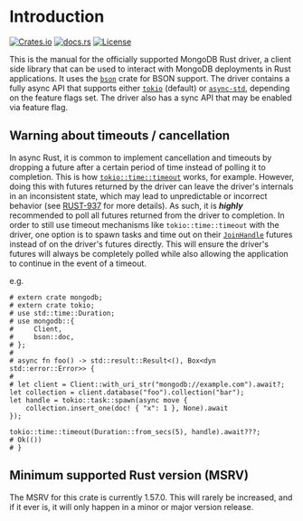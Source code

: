 # Introduction

[![Crates.io](https://img.shields.io/crates/v/mongodb.svg)](https://crates.io/crates/mongodb) [![docs.rs](https://docs.rs/mongodb/badge.svg)](https://docs.rs/mongodb) [![License](https://img.shields.io/badge/license-Apache%202.0-blue.svg)](LICENSE)

This is the manual for the officially supported MongoDB Rust driver, a client side library that can be used to interact with MongoDB deployments in Rust applications. It uses the [`bson`](https://docs.rs/bson/latest) crate for BSON support. The driver contains a fully async API that supports either [`tokio`](https://crates.io/crates/tokio) (default) or [`async-std`](https://crates.io/crates/async-std), depending on the feature flags set. The driver also has a sync API that may be enabled via feature flag.

## Warning about timeouts / cancellation

In async Rust, it is common to implement cancellation and timeouts by dropping a future after a certain period of time instead of polling it to completion. This is how [`tokio::time::timeout`](https://docs.rs/tokio/latest/tokio/time/fn.timeout.html) works, for example. However, doing this with futures returned by the driver can leave the driver's internals in an inconsistent state, which may lead to unpredictable or incorrect behavior (see [RUST-937](https://jira.mongodb.org/browse/RUST-937) for more details). As such, it is **_highly_** recommended to poll all futures returned from the driver to completion. In order to still use timeout mechanisms like `tokio::time::timeout` with the driver, one option is to spawn tasks and time out on their [`JoinHandle`](https://docs.rs/tokio/latest/tokio/task/struct.JoinHandle.html) futures instead of on the driver's futures directly. This will ensure the driver's futures will always be completely polled while also allowing the application to continue in the event of a timeout.

e.g.
```rust,no_run
# extern crate mongodb;
# extern crate tokio;
# use std::time::Duration;
# use mongodb::{
#     Client,
#     bson::doc,
# };
#
# async fn foo() -> std::result::Result<(), Box<dyn std::error::Error>> {
#
# let client = Client::with_uri_str("mongodb://example.com").await?;
let collection = client.database("foo").collection("bar");
let handle = tokio::task::spawn(async move {
    collection.insert_one(doc! { "x": 1 }, None).await
});

tokio::time::timeout(Duration::from_secs(5), handle).await???;
# Ok(())
# }
```

## Minimum supported Rust version (MSRV)

The MSRV for this crate is currently 1.57.0. This will rarely be increased, and if it ever is,
it will only happen in a minor or major version release.
